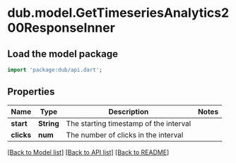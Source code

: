# dub.model.GetTimeseriesAnalytics200ResponseInner

## Load the model package
```dart
import 'package:dub/api.dart';
```

## Properties
Name | Type | Description | Notes
------------ | ------------- | ------------- | -------------
**start** | **String** | The starting timestamp of the interval | 
**clicks** | **num** | The number of clicks in the interval | 

[[Back to Model list]](../README.md#documentation-for-models) [[Back to API list]](../README.md#documentation-for-api-endpoints) [[Back to README]](../README.md)


